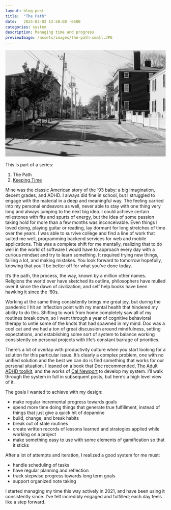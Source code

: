 ```yaml
---
layout: blog-post
title:  "The Path"
date:   2024-02-02 12:50:08 -0500
categories: system
description: Managing time and progress
previewImage: /assets/images/the-path-small.JPG
---
```


![The path](/assets/images/the-path.JPG "The path")

This is part of a series:
1. The Path
2. [Keeping Time](/system/2024/03/27/keeping-time.html)

Mine was the classic American story of the ’93 baby: a big imagination, decent grades, and ADHD. I always did fine in school, but I struggled to engage with the material in a deep and meaningful way. The feeling carried into my personal endeavors as well, never able to stay with one thing very long and always jumping to the next big idea. I could achieve certain milestones with fits and spurts of energy, but the idea of some passion taking hold for more than a few months was inconceivable. Even things I loved doing, playing guitar or reading, lay dormant for long stretches of time over the years. I was able to survive college and find a line of work that suited me well, programming backend services for web and mobile applications. This was a complete shift for me mentally, realizing that to do well in the world of software I would have to approach every day with a curious mindset and try to learn something. It required trying new things, failing a lot, and making mistakes. You look forward to tomorrow hopefully, knowing that you’ll be better off for what you’ve done today.

It’s the path, the process, the way, known by a million other names. Religions the world over have sketched its outline, philosophers have mulled over it since the dawn of civilization, and self help books have been hawking it since the ‘60s.

Working at the same thing consistently brings me great joy, but during the pandemic I hit an inflection point with my mental health that hindered my ability to do this. Shifting to work from home completely saw all of my routines break down, so I went through a year of cognitive behavioral therapy to untie some of the knots that had spawned in my mind. Doc was a cool cat and we had a ton of great discussion around mindfulness, setting expectations, and establishing some sort of system to balance working consistently on personal projects with life’s constant barrage of priorities.

There’s a lot of overlap with productivity culture when you start looking for a solution for this particular issue. It’s clearly a complex problem, one with no unified solution and the best we can do is find something that works for our personal situation. I leaned on a book that Doc recommended, [The Adult ADHD toolkit](https://www.goodreads.com/book/show/21087203-the-adult-adhd-tool-kit?ac=1&from_search=true&qid=7VAZEu1dxf&rank=1), and the works of [Cal Newport](https://calnewport.com) to develop my system. I’ll walk through the system in full in subsequent posts, but here’s a high level view of it.

The goals I wanted to achieve with my design:
* make regular incremental progress towards goals
* spend more time doing things that generate true fulfillment, instead of things that just give a quick hit of dopamine
* build, change, and break habits
* break out of stale routines
* create written records of lessons learned and strategies applied while working on a project
* make something easy to use with some elements of gamification so that it sticks

After a lot of attempts and iteration, I realized a good system for me must:
* handle scheduling of tasks
* have regular planning and reflection
* track stepwise progress towards long term goals
* support organized note taking

I started managing my time this way actively in 2021, and have been using it consistently since. I’ve felt incredibly engaged and fulfilled; each day feels like a step forward.
